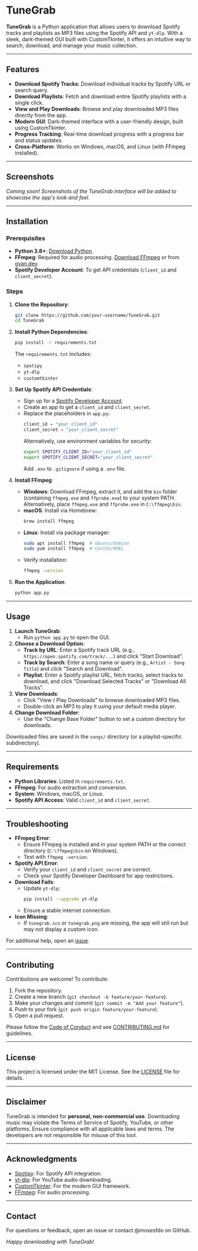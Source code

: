 # TuneGrab

**TuneGrab** is a Python application that allows users to download Spotify tracks and playlists as MP3 files using the Spotify API and `yt-dlp`. With a sleek, dark-themed GUI built with CustomTkinter, it offers an intuitive way to search, download, and manage your music collection.

---

## Features

- **Download Spotify Tracks**: Download individual tracks by Spotify URL or search query.
- **Download Playlists**: Fetch and download entire Spotify playlists with a single click.
- **View and Play Downloads**: Browse and play downloaded MP3 files directly from the app.
- **Modern GUI**: Dark-themed interface with a user-friendly design, built using CustomTkinter.
- **Progress Tracking**: Real-time download progress with a progress bar and status updates.
- **Cross-Platform**: Works on Windows, macOS, and Linux (with FFmpeg installed).

---

## Screenshots

*Coming soon! Screenshots of the TuneGrab interface will be added to showcase the app's look and feel.*

---

## Installation

### Prerequisites
- **Python 3.8+**: [Download Python](https://www.python.org/downloads/).
- **FFmpeg**: Required for audio processing. [Download FFmpeg](https://ffmpeg.org/download.html) or from [gyan.dev](https://www.gyan.dev/ffmpeg/builds/).
- **Spotify Developer Account**: To get API credentials (`client_id` and `client_secret`).

### Steps
1. **Clone the Repository**:
   ```bash
   git clone https://github.com/your-username/TuneGrab.git
   cd TuneGrab
   ```

2. **Install Python Dependencies**:
   ```bash
   pip install -r requirements.txt
   ```
   The `requirements.txt` includes:
   - `spotipy`
   - `yt-dlp`
   - `customtkinter`

3. **Set Up Spotify API Credentials**:
   - Sign up for a [Spotify Developer Account](https://developer.spotify.com).
   - Create an app to get a `client_id` and `client_secret`.
   - Replace the placeholders in `app.py`:
     ```python
     client_id = "your_client_id"
     client_secret = "your_client_secret"
     ```
     Alternatively, use environment variables for security:
     ```bash
     export SPOTIFY_CLIENT_ID="your_client_id"
     export SPOTIFY_CLIENT_SECRET="your_client_secret"
     ```
     Add `.env` to `.gitignore` if using a `.env` file.

4. **Install FFmpeg**:
   - **Windows**: Download FFmpeg, extract it, and add the `bin` folder (containing `ffmpeg.exe` and `ffprobe.exe`) to your system PATH. Alternatively, place `ffmpeg.exe` and `ffprobe.exe` in `C:\ffmpeg\bin`.
   - **macOS**: Install via Homebrew:
     ```bash
     brew install ffmpeg
     ```
   - **Linux**: Install via package manager:
     ```bash
     sudo apt install ffmpeg  # Ubuntu/Debian
     sudo yum install ffmpeg  # CentOS/RHEL
     ```
   - Verify installation:
     ```bash
     ffmpeg -version
     ```

5. **Run the Application**:
   ```bash
   python app.py
   ```

---

## Usage

1. **Launch TuneGrab**:
   - Run `python app.py` to open the GUI.
2. **Choose a Download Option**:
   - **Track by URL**: Enter a Spotify track URL (e.g., `https://open.spotify.com/track/...`) and click "Start Download".
   - **Track by Search**: Enter a song name or query (e.g., `Artist - Song Title`) and click "Search and Download".
   - **Playlist**: Enter a Spotify playlist URL, fetch tracks, select tracks to download, and click "Download Selected Tracks" or "Download All Tracks".
3. **View Downloads**:
   - Click "View / Play Downloads" to browse downloaded MP3 files.
   - Double-click an MP3 to play it using your default media player.
4. **Change Download Folder**:
   - Use the "Change Base Folder" button to set a custom directory for downloads.

Downloaded files are saved in the `songs/` directory (or a playlist-specific subdirectory).

---

## Requirements

- **Python Libraries**: Listed in `requirements.txt`.
- **FFmpeg**: For audio extraction and conversion.
- **System**: Windows, macOS, or Linux.
- **Spotify API Access**: Valid `client_id` and `client_secret`.

---

## Troubleshooting

- **FFmpeg Error**:
  - Ensure FFmpeg is installed and in your system PATH or the correct directory (`C:\ffmpeg\bin` on Windows).
  - Test with `ffmpeg -version`.
- **Spotify API Error**:
  - Verify your `client_id` and `client_secret` are correct.
  - Check your Spotify Developer Dashboard for app restrictions.
- **Download Fails**:
  - Update `yt-dlp`:
    ```bash
    pip install --upgrade yt-dlp
    ```
  - Ensure a stable internet connection.
- **Icon Missing**:
  - If `tunegrab.ico` or `tunegrab.png` are missing, the app will still run but may not display a custom icon.

For additional help, open an [issue](https://github.com/your-username/TuneGrab/issues).

---

## Contributing

Contributions are welcome! To contribute:
1. Fork the repository.
2. Create a new branch (`git checkout -b feature/your-feature`).
3. Make your changes and commit (`git commit -m "Add your feature"`).
4. Push to your fork (`git push origin feature/your-feature`).
5. Open a pull request.

Please follow the [Code of Conduct](CODE_OF_CONDUCT.md) and see [CONTRIBUTING.md](CONTRIBUTING.md) for guidelines.

---

## License

This project is licensed under the MIT License. See the [LICENSE](LICENSE) file for details.

---

## Disclaimer

TuneGrab is intended for **personal, non-commercial use**. Downloading music may violate the Terms of Service of Spotify, YouTube, or other platforms. Ensure compliance with all applicable laws and terms. The developers are not responsible for misuse of this tool.

---

## Acknowledgments

- [Spotipy](https://spotipy.readthedocs.io/): For Spotify API integration.
- [yt-dlp](https://github.com/yt-dlp/yt-dlp): For YouTube audio downloading.
- [CustomTkinter](https://github.com/TomSchimansky/CustomTkinter): For the modern GUI framework.
- [FFmpeg](https://ffmpeg.org/): For audio processing.

---

## Contact

For questions or feedback, open an issue or contact @mosesfdo on GitHub.

*Happy downloading with TuneGrab!*
